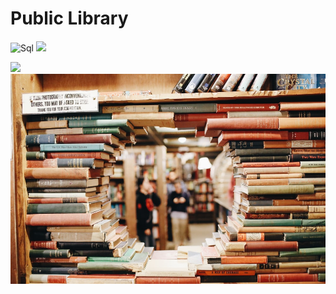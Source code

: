 # Public Library

#### 



![Sql](https://raw.github.com/chloehellberg/Library/master/images/sqlDesign.png")
<img src="Library.Solution/Images/sqlDesign.png" width="500px">

<img src="sqlDesign.png">
<img src="library.jpg">

